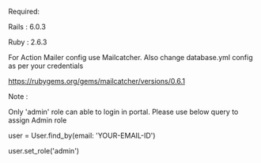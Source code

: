 Required:

  Rails : 6.0.3
  
  Ruby : 2.6.3
  
For Action Mailer config use Mailcatcher. Also change database.yml config as per your credentials

https://rubygems.org/gems/mailcatcher/versions/0.6.1

Note :

Only 'admin' role can able to login in portal. Please use below query to assign Admin role

user = User.find_by(email: 'YOUR-EMAIL-ID')

user.set_role('admin')
